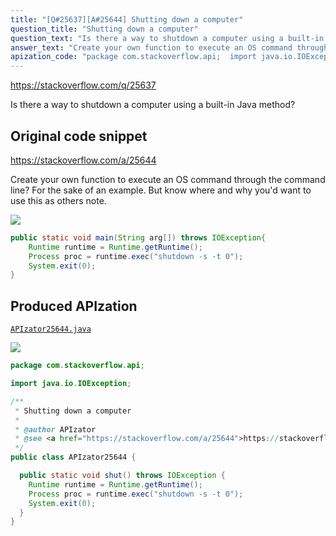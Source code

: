 ```yaml
---
title: "[Q#25637][A#25644] Shutting down a computer"
question_title: "Shutting down a computer"
question_text: "Is there a way to shutdown a computer using a built-in Java method?"
answer_text: "Create your own function to execute an OS command through the command line? For the sake of an example. But know where and why you'd want to use this as others note."
apization_code: "package com.stackoverflow.api;  import java.io.IOException;  /**  * Shutting down a computer  *  * @author APIzator  * @see <a href=\"https://stackoverflow.com/a/25644\">https://stackoverflow.com/a/25644</a>  */ public class APIzator25644 {    public static void shut() throws IOException {     Runtime runtime = Runtime.getRuntime();     Process proc = runtime.exec(\"shutdown -s -t 0\");     System.exit(0);   } }"
---
```


https://stackoverflow.com/q/25637

Is there a way to shutdown a computer using a built-in Java method?



## Original code snippet

https://stackoverflow.com/a/25644

Create your own function to execute an OS command through the command line?
For the sake of an example. But know where and why you&#x27;d want to use this as others note.

<div class="code-logo"><img src="/stackoverflow.png" /></div>

```java
public static void main(String arg[]) throws IOException{
    Runtime runtime = Runtime.getRuntime();
    Process proc = runtime.exec("shutdown -s -t 0");
    System.exit(0);
}
```

## Produced APIzation

[`APIzator25644.java`](https://github.com/pasqualesalza/apization-temp/raw/main/data/search/APIzator25644.java)

<div class="code-logo"><img src="/apizator.png" /></div>

```java
package com.stackoverflow.api;

import java.io.IOException;

/**
 * Shutting down a computer
 *
 * @author APIzator
 * @see <a href="https://stackoverflow.com/a/25644">https://stackoverflow.com/a/25644</a>
 */
public class APIzator25644 {

  public static void shut() throws IOException {
    Runtime runtime = Runtime.getRuntime();
    Process proc = runtime.exec("shutdown -s -t 0");
    System.exit(0);
  }
}

```